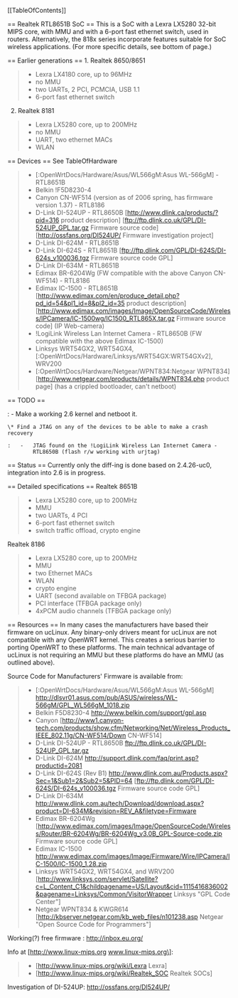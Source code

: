 \[\[TableOfContents\]\]

== Realtek RTL8651B SoC == This is a SoC with a Lexra LX5280 32-bit MIPS
core, with MMU and with a 6-port fast ethernet switch, used in routers.
Alternatively, the 818x series incorporate features suitable for SoC
wireless applications. (For more specific details, see bottom of page.)

== Earlier generations == 1. Realtek 8650/8651

> -   Lexra LX4180 core, up to 96MHz
> -   no MMU
> -   two UARTs, 2 PCI, PCMCIA, USB 1.1
> -   6-port fast ethernet switch

2.  Realtek 8181

> -   Lexra LX5280 core, up to 200MHz
> -   no MMU
> -   UART, two ethernet MACs
> -   WLAN

== Devices == See TableOfHardware

> -   \[:OpenWrtDocs/Hardware/Asus/WL566gM:Asus WL-566gM\] - RTL8651B
> -   Belkin !F5D8230-4
> -   Canyon CN-WF514 (version as of 2006 spring, has firmware version
>     1.37) - RTL8186
> -   D-Link DI-524UP - RTL8650B
>     \[<http://www.dlink.ca/products/?pid=316> product description\]
>     \[<ftp://ftp.dlink.co.uk/GPL/DI-524UP_GPL.tar.gz> Firmware source
>     code\] \[<http://ossfans.org/DI524UP/> Firmware investigation
>     project\]
> -   D-Link DI-624M - RTL8651B
> -   D-Link DI-624S - RTL8651B
>     \[<ftp://ftp.dlink.com/GPL/DI-624S/DI-624s_v100036.tgz> Firmware
>     source code GPL\]
> -   D-Link DI-634M - RTL8651B
> -   Edimax BR-6204Wg (FW compatible with the above Canyon CN-WF514) -
>     RTL8186
> -   Edimax IC-1500 - RTL8651B
>     \[<http://www.edimax.com/en/produce_detail.php?pd_id=54&pl1_id=8&pl2_id=35>
>     product description\]
>     \[<http://www.edimax.com/images/Image/OpenSourceCode/Wireless/IPCamera/IC-1500wg/IC1500_RTL865X.tar.gz>
>     Firmware source code\] (IP Web-camera)
> -   !LogiLink Wireless Lan Internet Camera - RTL8650B (FW compatible
>     with the above Edimax IC-1500)
> -   Linksys WRT54GX2, WRT54GX4,
>     \[:OpenWrtDocs/Hardware/Linksys/WRT54GX:WRT54GXv2\], WRV200
> -   \[:OpenWrtDocs/Hardware/Netgear/WPNT834:Netgear WPNT834\]
>     \[<http://www.netgear.com/products/details/WPNT834.php> product
>     page\] (has a crippled bootloader, can't netboot)

== TODO ==

:   -   Make a working 2.6 kernel and netboot it.

    \* Find a JTAG on any of the devices to be able to make a crash recovery

    :   -   JTAG found on the !LogiLink Wireless Lan Internet Camera -
            RTL8650B (flash r/w working with urjtag)

== Status == Currently only the diff-ing is done based on 2.4.26-uc0,
integration into 2.6 is in progress.

== Detailed specifications == Realtek 8651B

> -   Lexra LX5280 core, up to 200MHz
> -   MMU
> -   two UARTs, 4 PCI
> -   6-port fast ethernet switch
> -   switch traffic offload, crypto engine

Realtek 8186

> -   Lexra LX5280 core, up to 200MHz
> -   MMU
> -   two Ethernet MACs
> -   WLAN
> -   crypto engine
> -   UART (second available on TFBGA package)
> -   PCI interface (TFBGA package only)
> -   4xPCM audio channels (TFBGA package only)

== Resources == In many cases the manufacturers have based their
firmware on ucLinux. Any binary-only drivers meant for ucLinux are not
compatible with any OpenWRT kernel. This creates a serious barrier to
porting OpenWRT to these platforms. The main technical advantage of
ucLinux is not requiring an MMU but these platforms do have an MMU (as
outlined above).

Source Code for Manufacturers' Firmware is available from:

> -   \[:OpenWrtDocs/Hardware/Asus/WL566gM:Asus WL-566gM\]
>     <http://dlsvr01.asus.com/pub/ASUS/wireless/WL-566gM/GPL_WL566gM_1018.zip>
> -   Belkin F5D8230-4 <http://www.belkin.com/support/gpl.asp>
> -   Canyon
>     \[<http://www1.canyon-tech.com/products/show.cfm/Networking/Net/Wireless_Products_IEEE_802.11g/CN-WF514/Down>
>     CN-WF514\]
> -   D-Link DI-524UP - RTL8650B
>     <ftp://ftp.dlink.co.uk/GPL/DI-524UP_GPL.tar.gz>
> -   D-Link DI-624M
>     <http://support.dlink.com/faq/print.asp?productid=2081>
> -   D-Link DI-624S (Rev B1)
>     <http://www.dlink.com.au/Products.aspx?Sec=1&Sub1=2&Sub2=5&PID=64>
>     \[<ftp://ftp.dlink.com/GPL/DI-624S/DI-624s_v100036.tgz> Firmware
>     source code GPL\]
> -   D-Link DI-634M
>     <http://www.dlink.com.au/tech/Download/download.aspx?product=DI-634M&revision=REV_A&filetype=Firmware>
> -   Edimax BR-6204Wg
>     \[<http://www.edimax.com/images/Image/OpenSourceCode/Wireless/Router/BR-6204Wg/BR-6204Wg_v3.0B_GPL-Source-code.zip>
>     Firmware source code GPL\]
> -   Edimax IC-1500
>     <http://www.edimax.com/images/Image/Firmware/Wire/IPCamera/IC-1500/IC-1500_1.28.zip>
> -   Linksys WRT54GX2, WRT54GX4, and WRV200
>     \[<http://www.linksys.com/servlet/Satellite?c=L_Content_C1&childpagename=US/Layout&cid=1115416836002&pagename=Linksys/Common/VisitorWrapper>
>     Linksys "GPL Code Center"\]
> -   Netgear WPNT834 & KWGR614
>     \[<http://kbserver.netgear.com/kb_web_files/n101238.asp> Netgear
>     "Open Source Code for Programmers"\]

Working(?) free firmware : <http://inbox.eu.org/>

Info at \[<http://www.linux-mips.org> www.linux-mips.org\]:

> -   \[<http://www.linux-mips.org/wiki/Lexra> Lexra\]
> -   \[<http://www.linux-mips.org/wiki/Realtek_SOC> Realtek SOCs\]

Investigation of DI-524UP: <http://ossfans.org/DI524UP/>
